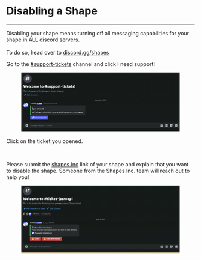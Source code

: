 # Disabling a Shape

***

Disabling your shape means turning off all messaging capabilities for your shape in ALL discord servers. \
\
To do so, head over to [discord.gg/shapes](https://discord.com/invite/shapes)

Go to the [#support-tickets](https://discord.com/channels/781212328749301790/1121072462294155284) channel and click I need support!

<figure><img src="../../.gitbook/assets/image (22).png" alt=""><figcaption></figcaption></figure>

Click on the ticket you opened.&#x20;

<figure><img src="../../.gitbook/assets/Screenshot 2024-06-12 at 7.24.19 PM (1).png" alt=""><figcaption></figcaption></figure>

Please submit the [shapes.inc](https://shapes.inc/) link of your shape and explain that you want to disable the shape. Someone from the Shapes Inc. team will reach out to help you!

<figure><img src="../../.gitbook/assets/image (23).png" alt=""><figcaption></figcaption></figure>
